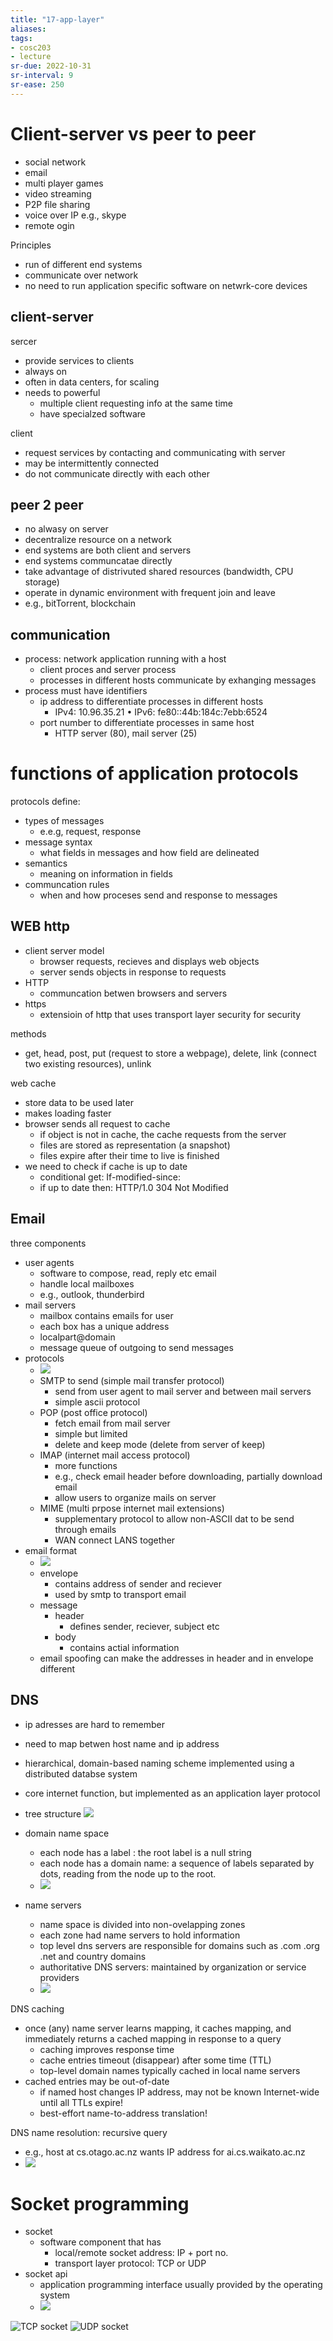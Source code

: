 ```yaml
---
title: "17-app-layer"
aliases: 
tags: 
- cosc203
- lecture
sr-due: 2022-10-31
sr-interval: 9
sr-ease: 250
---
```


# Client-server vs peer to peer
- social network
- email
- multi player games
- video streaming
- P2P file sharing
- voice over IP e.g., skype
- remote ogin

Principles
- run of different end systems
- communicate over network
- no need to run application specific software on netwrk-core devices


## client-server
sercer
- provide services to clients
- always on
- often in data centers, for scaling
- needs to powerful
	- multiple client requesting info at the same time
	- have specialzed software

client
- request services by contacting and communicating with server
- may be intermittently connected
- do not communicate directly with each other

## peer 2 peer
- no alwasy on server
- decentralize resource on a network
- end systems are both client and servers
- end systems communcatae directly
- take advantage of distrivuted shared resources (bandwidth, CPU storage)
- operate in dynamic environment with frequent join and leave
- e.g., bitTorrent, blockchain


## communication
- process: network application running with a host
	- client proces and server process
	- processes in different hosts communicate by exhanging messages
- process must have identifiers
	- ip address to differentiate processes in different hosts
		- IPv4: 10.96.35.21 • IPv6: fe80::44b:184c:7ebb:6524
	- port number to differentiate processes in same host
		- HTTP server (80), mail server (25)

# functions of application protocols
protocols define:
- types of messages
	- e.e.g, request, response
- message syntax
	- what fields in messages and how field are delineated
- semantics
	- meaning on information in fields
- communcation rules
	- when and how proceses send and response to messages

## WEB http
- client server model
	- browser requests, recieves and displays web objects
	- server sends objects in response to requests
- HTTP
	- communcation betwen browsers and servers
- https
	- extensioin of http that uses transport layer security for security

methods
- get, head, post, put (request to store a webpage), delete, link (connect two existing resources), unlink

web cache
- store data to be used later
- makes loading faster
- browser sends all request to cache
	- if object is not in cache, the cache requests from the server
	- files are stored as representation (a snapshot) 
	- files expire after their time to live is finished
- we need to check if cache is up to date
	- conditional get: If-modified-since:
	- if up to date then: HTTP/1.0 304 Not Modified

## Email
three components
- user agents
	- software to compose, read, reply etc email
	- handle local mailboxes
	- e.g., outlook, thunderbird
- mail servers
	- mailbox contains emails for user
	- each box has a unique address
	- localpart@domain
	- message queue of outgoing to send messages
- protocols
	- ![](https://i.imgur.com/2GxXXLu.png)
	- SMTP to send (simple mail transfer protocol)
		- send from user agent to mail server and between mail servers
		- simple ascii protocol
	- POP (post office protocol)
		- fetch email from mail server
		- simple but limited
		- delete and keep mode (delete from server of keep)
	- IMAP (internet mail access protocol)
		- more functions
		- e.g., check email header before downloading, partially download email
		- allow users to organize mails on server
	- MIME (multi prpose internet mail extensions)
		- supplementary protocol to allow non-ASCII dat to be send through emails
		- WAN connect LANS together
- email format
	- ![](https://i.imgur.com/pwvTvnL.png)
	- envelope
		- contains address of sender and reciever
		- used by smtp to transport email
	- message
		- header
			- defines sender, reciever, subject etc
		- body
			- contains actial information
	- email spoofing can make the addresses in header and in envelope different

## DNS
- ip adresses are hard to remember
- need to map betwen host name and ip address
- hierarchical, domain-based naming scheme implemented using a distributed databse system
- core internet function, but implemented as an application layer protocol 

- tree structure ![](https://i.imgur.com/TtiMt9U.png)
- domain name space
	- each node has a label : the root label is a null string
	- each node has a domain name: a sequence of labels separated by dots, reading from the node up to the root.
	- ![](https://i.imgur.com/TvHwuPK.png)
- name servers
	- name space is divided into non-ovelapping zones
	- each zone had name servers to hold information
	- top level dns servers are responsible for domains such as .com .org .net and country domains
	- authoritative DNS servers: maintained by organization or service providers
	- ![](https://i.imgur.com/AU5F2Mv.png)

DNS caching
- once (any) name server learns mapping, it caches mapping, and immediately returns a cached mapping in response to a query 
	- caching improves response time 
	- cache entries timeout (disappear) after some time (TTL) 
	- top-level domain names typically cached in local name servers
- cached entries may be out-of-date 
	- if named host changes IP address, may not be known Internet-wide until all TTLs expire! 
	- best-effort name-to-address translation!

DNS name resolution: recursive query
- e.g., host at cs.otago.ac.nz wants IP address for ai.cs.waikato.ac.nz
-  ![](https://i.imgur.com/1jW21AI.png)


# Socket programming
- socket
	- software component that has
		- local/remote socket address: IP + port no.
		- transport layer protocol: TCP or UDP
- socket api
	- application programming interface usually provided by the operating system
	- ![](https://i.imgur.com/ORLYEVH.png)

![TCP socket](https://i.imgur.com/JIOQOGM.png)
![UDP socket](https://i.imgur.com/SATuwYL.png)
